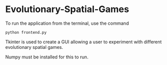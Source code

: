 # Evolutionary-Spatial-Games

To run the application from the terminal, use the command 

 ```python frontend.py```

Tkinter is used to create a GUI allowing a user to experiment with different evolutionary spatial games.

Numpy must be installed for this to run.
